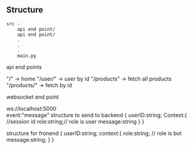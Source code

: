 ## Structure
```
src -  
    api end point/  
    api end point/  
    .  
    .  
    .  
    main.py  
```

api end points

"/" -> home
"/user/<id>" -> user by id
"/products" -> fetch all products
"/products/<id>" -> fetch by id

websocket end point

ws://localhost:5000  
event:"message"
structure to send to backend
{
    userID:string;
    Context:{
        //session id
        role:string;// role is user
        message:string
    }
}

structure for fronend
{
    userID:string;
    context:{
        role:string; // role is bot
        message:string;
    }
}